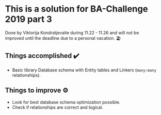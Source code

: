 # This is a solution for BA-Challenge 2019 part 3

Done by Viktorija Kondratjevaite during 11.22 - 11.26 and will not be improved until the deadline due to a personal vacation. 🏖️


## Things accomplished ✔️

* Basic library Database schema with Entity tables and Linkers (`many:many` relationships).


## Things to improve ⚙️
* Look for best database schema optimization possible.
* Check if relationships are correct and logical.